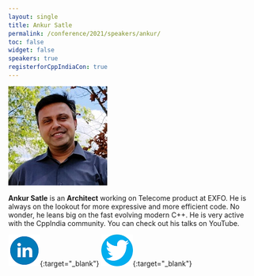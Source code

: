 ```yaml
---
layout: single
title: Ankur Satle
permalink: /conference/2021/speakers/ankur/
toc: false
widget: false
speakers: true
registerforCppIndiaCon: true
---
```


![Ankur Satle](/conference/2021/graphics/ankur.jpg "Ankur Satle")

**Ankur Satle** is an **Architect** working on Telecome product at EXFO. He is always on the lookout for more expressive and more efficient code. No wonder, he leans big on the fast evolving modern C++. He is very active with the CppIndia community. You can check out his talks on YouTube.

[![Ankur Satle](/assets/images/linkedin.png "Ankur Satle")](https://www.linkedin.com/in/ankursatle/){:target="_blank"}
[![Ankur Satle](/assets/images/twitter.png "Ankur Satle")](https://twitter.com/AnkurSatle){:target="_blank"}

